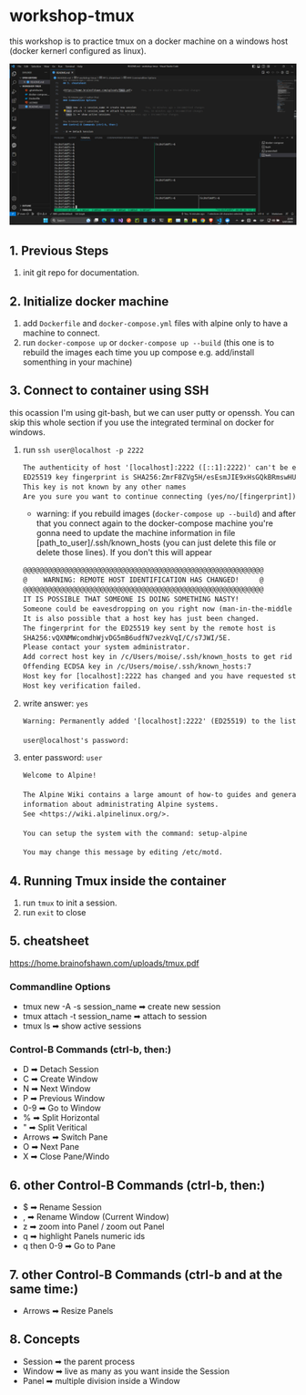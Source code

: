 # workshop-tmux

this workshop is to practice tmux on a docker machine on a windows host (docker kernerl configured as linux).

![Tmux Preview Image 01](<https://github.com/moisesjurad0/workshop-tmux/raw/main/images/Captura de pantalla 2023-07-05 234909.png>)

## 1. Previous Steps

1. init git repo for documentation.

## 2. Initialize docker machine

1. add `Dockerfile` and `docker-compose.yml` files with alpine only to have a machine to connect.
1. run `docker-compose up` or `docker-compose up --build` (this one is to rebuild the images each time you up compose e.g. add/install somenthing in your machine)

## 3. Connect to container using SSH

this ocassion I'm using git-bash, but we can user putty or openssh.
You can skip this whole section if you use the integrated terminal on docker for windows.

1. run `ssh user@localhost -p 2222`

    ```txt
    The authenticity of host '[localhost]:2222 ([::1]:2222)' can't be established.
    ED25519 key fingerprint is SHA256:ZmrF8ZVg5H/esEsmJIE9xHsGQkBRmswHUXzTTqp9BBU.
    This key is not known by any other names
    Are you sure you want to continue connecting (yes/no/[fingerprint])?
    ```

    - warning: if you rebuild images (`docker-compose up --build`) and after that you connect again to the docker-compose machine you're gonna need to update the machine information in file [path_to_user]/.ssh/known_hosts (you can just delete this file or delete those lines). If you don't this will appear

    ```txt
    @@@@@@@@@@@@@@@@@@@@@@@@@@@@@@@@@@@@@@@@@@@@@@@@@@@@@@@@@@@
    @    WARNING: REMOTE HOST IDENTIFICATION HAS CHANGED!     @
    @@@@@@@@@@@@@@@@@@@@@@@@@@@@@@@@@@@@@@@@@@@@@@@@@@@@@@@@@@@
    IT IS POSSIBLE THAT SOMEONE IS DOING SOMETHING NASTY!
    Someone could be eavesdropping on you right now (man-in-the-middle attack)!
    It is also possible that a host key has just been changed.
    The fingerprint for the ED25519 key sent by the remote host is
    SHA256:vQXNMWcomdhWjvDG5mB6udfN7vezkVqI/C/s7JWI/5E.
    Please contact your system administrator.
    Add correct host key in /c/Users/moise/.ssh/known_hosts to get rid of this message.
    Offending ECDSA key in /c/Users/moise/.ssh/known_hosts:7
    Host key for [localhost]:2222 has changed and you have requested strict checking.
    Host key verification failed.
    ```

1. write answer: `yes`

    ```txt
    Warning: Permanently added '[localhost]:2222' (ED25519) to the list of known hosts.

    user@localhost's password:
    ```

1. enter password:  `user`

    ```txt
    Welcome to Alpine!

    The Alpine Wiki contains a large amount of how-to guides and general
    information about administrating Alpine systems.
    See <https://wiki.alpinelinux.org/>.

    You can setup the system with the command: setup-alpine

    You may change this message by editing /etc/motd.
    ```

## 4. Running Tmux inside the container

1. run `tmux` to init a session.
1. run `exit` to close

## 5. cheatsheet

<https://home.brainofshawn.com/uploads/tmux.pdf>

### Commandline Options

- tmux new -A -s session_name ➡ create new session
- tmux attach -t session_name ➡ attach to session
- tmux ls ➡ show active sessions

### Control-B Commands (ctrl-b, then:)

- D ➡ Detach Session
- C ➡ Create Window
- N ➡ Next Window
- P ➡ Previous Window
- 0-9 ➡ Go to Window
- % ➡ Split Horizontal
- " ➡ Split Veritical
- Arrows ➡ Switch Pane
- O ➡ Next Pane
- X ➡ Close Pane/Windo

## 6. other Control-B Commands (ctrl-b, then:)

- $ ➡ Rename Session
- , ➡ Rename Window (Current Window)
- z ➡ zoom into Panel / zoom out Panel
- q ➡ highlight Panels numeric ids
- q then 0-9 ➡ Go to Pane

## 7. other Control-B Commands (ctrl-b and at the same time:)

- Arrows ➡ Resize Panels

## 8. Concepts

- Session ➡ the parent process
- Window ➡ live as many as you want inside the Session
- Panel ➡ multiple division inside a Window
